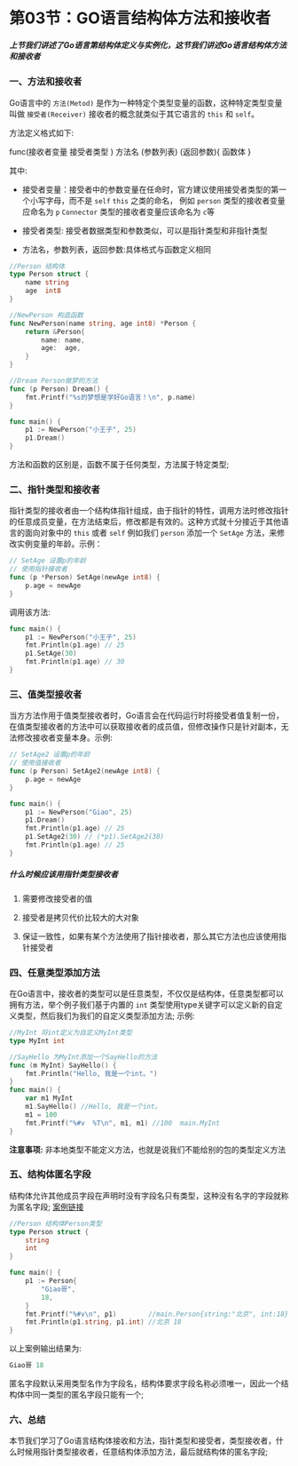# 第03节：GO语言结构体方法和接收者

##### 上节我们讲述了Go语言第结构体定义与实例化，这节我们讲述Go语言结构体方法和接收者

### 一、方法和接收者

Go语言中的 `方法(Metod)` 是作为一种特定个类型变量的函数，这种特定类型变量叫做 `接受者(Receiver)` 接收者的概念就类似于其它语言的 `this` 和 `self`。

方法定义格式如下:

func(接收者变量 接受者类型 ) 方法名 (参数列表) (返回参数){
    函数体
}

其中:

* 接受者变量：接受者中的参数变量在任命时，官方建议使用接受者类型的第一个小写字母，而不是 `self` `this` 之类的命名， 例如 `person` 类型的接收者变量应命名为 `p` `Connector` 类型的接收者变量应该命名为 `c`等

* 接受者类型: 接受者数据类型和参数类似，可以是指针类型和非指针类型

* 方法名，参数列表，返回参数:具体格式与函数定义相同

```go
//Person 结构体
type Person struct {
	name string
	age  int8
}

//NewPerson 构造函数
func NewPerson(name string, age int8) *Person {
	return &Person{
		name: name,
		age:  age,
	}
}

//Dream Person做梦的方法
func (p Person) Dream() {
	fmt.Printf("%s的梦想是学好Go语言！\n", p.name)
}

func main() {
	p1 := NewPerson("小王子", 25)
	p1.Dream()
}
```

方法和函数的区别是，函数不属于任何类型，方法属于特定类型;

### 二、指针类型和接收者

指针类型的接收者由一个结构体指针组成，由于指针的特性，调用方法时修改指针的任意成员变量，在方法结束后，修改都是有效的。这种方式就十分接近于其他语言的面向对象中的 `this` 或者 `self` 例如我们   `person` 添加一个 `SetAge` 方法，来修改实例变量的年龄。示例：

```go
// SetAge 设置p的年龄
// 使用指针接收者
func (p *Person) SetAge(newAge int8) {
	p.age = newAge
}
```

调用该方法:

```go
func main() {
	p1 := NewPerson("小王子", 25)
	fmt.Println(p1.age) // 25
	p1.SetAge(30)
	fmt.Println(p1.age) // 30
}
```

### 三、值类型接收者

当方方法作用于值类型接收者时，Go语言会在代码运行时将接受者值复制一份，在值类型接收者的方法中可以获取接收者的成员值，但修改操作只是针对副本，无法修改接收者变量本身。示例:

```go
// SetAge2 设置p的年龄
// 使用值接收者
func (p Person) SetAge2(newAge int8) {
	p.age = newAge
}

func main() {
	p1 := NewPerson("Giao", 25)
	p1.Dream()
	fmt.Println(p1.age) // 25
	p1.SetAge2(30) // (*p1).SetAge2(30)
	fmt.Println(p1.age) // 25
}
```

##### 什么时候应该用指针类型接收者

1. 需要修改接受者的值

2. 接受者是拷贝代价比较大的大对象

3. 保证一致性，如果有某个方法使用了指针接收者，那么其它方法也应该使用指针接受者

### 四、任意类型添加方法

在Go语言中，接收者的类型可以是任意类型，不仅仅是结构体，任意类型都可以拥有方法，举个例子我们基于内置的 `int` 类型使用type关键字可以定义新的自定义类型，然后我们为我们的自定义类型添加方法; 示例:

```go
//MyInt 将int定义为自定义MyInt类型
type MyInt int

//SayHello 为MyInt添加一个SayHello的方法
func (m MyInt) SayHello() {
	fmt.Println("Hello, 我是一个int。")
}
func main() {
	var m1 MyInt
	m1.SayHello() //Hello, 我是一个int。
	m1 = 100
	fmt.Printf("%#v  %T\n", m1, m1) //100  main.MyInt
}
```

**注意事项:** 非本地类型不能定义方法，也就是说我们不能给别的包的类型定义方法

### 五、结构体匿名字段

结构体允许其他成员字段在声明时没有字段名只有类型，这种没有名字的字段就称为匿名字段;
[案例链接](https://github.com/Yan-Yan0129/Go-example/blob/master/%E7%AC%AC05%E7%AB%A0%EF%BC%9AGo%E8%AF%AD%E8%A8%80%E7%BB%93%E6%9E%84%E4%BD%93/%E7%AC%AC03%E8%8A%82%EF%BC%9AGo%E8%AF%AD%E8%A8%80%E7%BB%93%E6%9E%84%E4%BD%93%E6%96%B9%E6%B3%95%E5%92%8C%E6%8E%A5%E6%94%B6%E8%80%85/demo01.md)
```go
//Person 结构体Person类型
type Person struct {
	string
	int
}

func main() {
	p1 := Person{
		"Giao哥",
		18,
	}
	fmt.Printf("%#v\n", p1)        //main.Person{string:"北京", int:18}
	fmt.Println(p1.string, p1.int) //北京 18
}
```

以上案例输出结果为:

```go
Giao哥 18
```

匿名字段默认采用类型名作为字段名，结构体要求字段名称必须唯一，因此一个结构体中同一类型的匿名字段只能有一个;

### 六、总结

本节我们学习了Go语言结构体接收和方法，指针类型和接受者，类型接收者，什么时候用指针类型接收者，任意结构体添加方法，最后就结构体的匿名字段;

